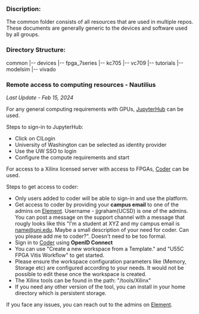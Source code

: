 ### Discription:
The common folder consists of all resources that are used in multiple repos. These documents are generally generic to the devices and software used by all groups.

### Directory Structure:
common                      <!-- files shared or relevant to all groups -->
    |-- devices             <!-- fpgas, ICs and other hardware specs and datasheets -->
        |-- fpga_7series 
            |-- kc705
            |-- vc709
    |-- tutorials           <!-- software, hardware and tools intro and comprehensive tutorials -->
        |-- modelsim
        |-- vivado
        
        
### Remote access to computing resources - Nautilius
*Last Update - Feb 15, 2024*

For any general computing requirements with GPUs, [JupyterHub](https://jupyterhub-west.nrp-nautilus.io) can be used.

Steps to sign-in to JupyterHub:
 - Click on CILogin
 - University of Washington can be selected as identity provider
 - Use the UW SSO to login
 - Configure the compute requirements and start
 
 
For access to a Xilinx licensed server with access to FPGAs, [Coder](https://coder.nrp-nautilus.io/login) can be used.
 
Steps to get access to coder:
 - Only users added to coder will be able to sign-in and use the platform.
 - Get access to coder by providing your **campus email** to one of the admins on [Element](https://element.nrp-nautilus.io/#/welcome). Username - jjgraham(UCSD) is one of the admins. You can post a message on the support channel with a message that rougly looks like this "I'm a student at XYZ and my campus email is name@uni.edu. Maybe a small description of your need for coder. Can you please add me to coder?". Doesn't need to be too formal.
 - Sign in to [Coder](https://coder.nrp-nautilus.io/login) using **OpenID Connect**
 - You can use "Create a new workspace from a Template." and "U55C FPGA Vitis Workflow" to get started.
 - Please ensure the workspace configuration parameters like (Memory, Storage etc) are configured according to your needs. It would not be possible to edit these once the workspace is created.
 - The Xilinx tools can be found in the path: "/tools/Xilinx"
 - If you need any other version of the tool, you can install in your home directory which is persistent storage.
 
If you face any issues, you can reach out to the admins on [Element](https://element.nrp-nautilus.io/#/welcome).
